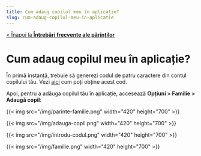 ```yaml
---
title: Cum adaug copilul meu în aplicație?
slug: cum-adaug-copilul-meu-in-aplicatie
---
```


[< Înapoi la **Întrebări frecvente ale părinților**](/intrebari-frecvente-ale-parintilor/)

# Cum adaug copilul meu în aplicație?

În primă instanță, trebuie să generezi codul de patru caractere din contul copilului tău. Vezi [aici](/intrebari-frecvente-ale-elevilor/cum-generez-codul-pentru-parinti/) cum poți obține acest cod.

Apoi, pentru a adăuga copilul tău în aplicație, accesează **Opțiuni > Familie > Adaugă copil**:

{{< img src="/img/parinte-familie.png" width="420" height="700" >}}

{{< img src="/img/adauga-copil.png" width="420" height="700" >}}

{{< img src="/img/introdu-codul.png" width="420" height="700" >}}

{{< img src="/img/familie.png" width="420" height="700" >}}
